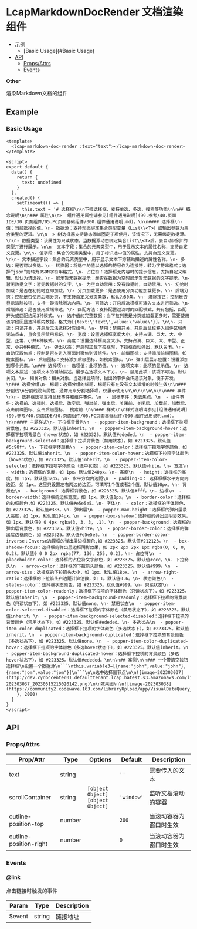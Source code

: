 <!-- 该 README.md 根据 api.yaml 和 docs/*.md 自动生成，为了方便在 GitHub 和 NPM 上查阅。如需修改，请查看源文件 -->

# LcapMarkdownDocRender 文档渲染组件

- [示例](#示例)
    - [Basic Usage](#Basic Usage)
- [API]()
    - [Props/Attrs](#propsattrs)
    - [Events](#events)

**Other**

渲染Markdown文档的组件

## Example
### Basic Usage

``` vue
<template>
  <lcap-markdown-doc-render :text="text"></lcap-markdown-doc-render>
</template>

<script>
export default {
  data() {
    return {
      text: undefined
    }
  },
  created() {
    setTimeout(() => {
      this.text = '# 选择框\n\n下拉选择框，支持单选、多选、搜索等功能\n\n## 概念说明\n\n### 属性\n\n>  组件通用属性请参见[组件通用说明](99.参考/40.页面IDE/30.页面组件/05.PC页面基础组件/000.组件通用说明.md)。\n\n#### 选择框\n- 值：当前选择的值。\n- 数据源：支持动态绑定集合类型变量（List\\<T>）或输出参数为集合类型的逻辑。\n\n  > 树选择器支持静态添加固定子项使用，该情况下，无需绑定数据源。\n\n- 数据类型：该属性为只读状态，当数据源动态绑定集合List\\<T>后，会自动识别T的类型并进行展示。\n\n- 文本字段：集合的元素类型中，用于显示文本的属性名称，支持自定义变更。\n\n- 值字段：集合的元素类型中，用于标识选中值的属性，支持自定义变更。\n\n- 文本描述字段：集合的元素类型中，用于显示文本下方辅助描述的属性名称。\n- 多选：是否可以多选。\n- 转换器：将选中的值以选择的符号作为连接符，转为字符串格式；选择“json”则转为JSON字符串格式。\n- 占位符：选择框无内容时的提示信息，支持自定义编辑，默认为请选择。\n- 展示暂无数据提示：是否在数据为空时展示暂无数据的文字提示。\n- 暂无数据文字：暂无数据时的文字。\n- 为空自动禁用：没有数据时，自动禁用。\n- 初始时加载：是否在初始时立即加载。\n- 分页加载更多：是否使用分页功能加载更多。\n- 后端分页：控制是否使用后端分页，不支持自定义分页条数，默认为50条。\n- 清除按钮：控制是否显示清除按钮，支持一键清除所选内容。\n- 可筛选：开启后选择框可输入文本进行筛选。\n- 后端筛选：是否使用后端筛选。\n- 匹配方法：支持配置过滤时的匹配模式，共有包括、匹配开头或匹配结尾3种模式。\n- 选中值的完整数据：当下拉列表是分页或加载更多时，需要使用该字段回显选择框内数据。格式为[{text:\'text\',value:\'value\'}]。\n\n- 只读：只读开关，开启后无法选择对应组件。\n- 禁用：禁用开关，开启后鼠标移入组件区域内无法点击，且会显示禁用标记。\n- 宽度：设置选择框宽度大小，支持占满、巨大、大、中型、正常、小共6种模式。\n- 高度：设置选择框高度大小，支持占满、巨大、大、中型、正常、小共6种模式。\n- 弹出状态：开启时加载下拉框时，下拉框自动弹出，默认关闭。\n- 自动获取焦点：控制是否在进入页面时聚焦到该组件。\n- 前缀图标：支持添加前缀图标，如搜索图标。\n- 后缀图标：支持添加后缀图标，如搜索图标。\n- 弹出层展示位置：设置添加到哪个元素。\n### 选择项\n- 选项值：此项的值。\n- 选项文本：此项的显示值。\n- 选项文本描述：选项文本的辅助描述，展示在选项文本下方。\n- 禁用此项：该项不可选，默认关闭。\n- 相关对象：相关对象。当选择此项时，抛出的事件会传递该对象，便于开发。\n### 选择分组\n- 标题：选择分组的标题，标题只有在没有文本插槽的时候生效\n\n### 分割线\n分割线没有属性，通常用来分割选择项，仅展示使用\n\n\n\n\n\n\n\n### 事件\n\n- 选择框选项支持鼠标事件和组件事件。\n  - 鼠标事件：失去焦点。\n  - 组件事件：选择前、选择时、选择后、改变后、弹出前、弹出后、关闭前、关闭后、加载前、加载后、点击前缀图标、点击后缀图标、 搜索前 \n\n### 样式\n\n样式说明请参见[组件通用说明](99.参考/40.页面IDE/30.页面组件/05.PC页面基础组件/000.组件通用说明.md)。\n\n#### 主题样式\n- 下拉框背景色\n  - popper-item-background：选择框下拉项背景色，如 #223325。默认值inherit。\n  - popper-item-background-hover：选择框下拉项背景色（hover状态），如 #223325。默认值#ededed。\n  - popper-item-background-selected：选择框下拉项背景色（禁用状态），如 #223325。默认值#5c98ff。\n- 下拉框字体颜色\n  - popper-item-color：选择框下拉项字体颜色，如 #223325。默认值inherit。\n  - popper-item-color-hover：选择框下拉项字体颜色（hover状态），如 #223325。默认值inherit。\n  - popper-item-color-selected：选择框下拉项字体颜色（选中状态），如 #223325。默认值white。\n- 宽度\n  - width：选择框的宽度，如 1px。默认值240px。\n- 高度\n  - height：选择框的高度，如 1px。默认值32px。\n- 水平方向内边距\n  - padding-x： 选择框框水平方向内边距，如 1px。这里只设置左右两边的边距。可填写1个值或者2个值。默认值10px。\n- 背景色\n  - background：选择框背景色，如 #223325。默认值#fff。\n- 边框\n  - border-width：选择框的边框宽度，如 1px。默认值1px。\n  - border-color：选择框的边框颜色,如 #223325。默认值#e5e5e5。\n- 字体\n  - color：选择框的字体颜色，如 #223325。默认值#333。\n- 弹出层\n  - popper-max-height：选择框的弹出层最大高度，如 1px。默认值194px。\n  - popper-box-shadow：选择框的弹出层阴影效果，如 1px。默认值0 0 4px rgba(3, 3, 3, .1)。\n  - popper-background：选择框的弹出层背景色，如 #223325。默认值white。\n  - popper-border-color：选择框的弹出层边框颜色，如 #223325。默认值#e5e5e5。\n  - popper-border-color-inverse：Inverse选择框的弹出层边框颜色,如 #223325。默认值#212123。\n  - box-shadow-focus：选择框的弹出层边框阴影效果，如 2px 2px 2px 1px rgba(0, 0, 0, 0.2)。默认值0 0 0 2px rgba(77, 136, 255, 0.2)。\n- 占位符\n  - placeholder-color：选择框的占位符文字颜色，如 #223325。默认值#ccc。\n- 下拉箭头\n  - arrow-color：选择框的下拉箭头颜色，如 #223325。默认值#999。\n  - arrow-size：选择框的下拉箭头大小，如 1px。默认值18px。\n  - arrow-right-ratio：选择框的下拉箭头右边距计算倍数，如 1。默认值0.6。\n- 状态颜色\n  - status-color：选择框状态颜色，如 #223325。默认值#999。\n- 只读状态\n  - popper-item-color-readonly：选择框下拉项的字体颜色（只读状态下），如 #223325。默认值inherit。\n  - popper-item-background-readonly：选择框下拉项的背景颜色（只读状态下），如 #223325。默认值none。\n- 禁用状态\n  - popper-item-color-selected-disabled：选择框下拉项的字体颜色（禁用状态下），如 #223325。默认值inherit。\n  - popper-item-background-selected-disabled：选择框下拉项的背景颜色（禁用状态下），如 #223325。默认值#ededed。\n- 多选状态\n  - popper-item-color-duplicated：选择框下拉项的字体颜色（多选状态下），如 #223325。默认值inherit。\n  - popper-item-background-duplicated：选择框下拉项的背景颜色（多选状态下），如 #223325。默认值none。\n  - popper-item-color-duplicated-hover：选择框下拉项的字体颜色（多选hover状态下），如 #223325。默认值inherit。\n  - popper-item-background-duplicated-hover：选择框下拉项的背景颜色（多选hover状态下），如 #223325。默认值#ededed。\n\n\n## 案例\n\n### 一个带清空按钮选择框\n设置一个数据源\n```\nthis.variable3=[{name:"john",value:"john"},{name:"jom",value:"jom"}]\n```\n\n选中选择器节点\n\n![image-202303037](http://dev.cydoccenter01.defaulttenant.lcap.hatest.s3.amazonaws.com/libraryUpload/app/image-202303037_20230515215020142.png)\n\n效果图\n\n![image-202303038](https://community2.codewave.163.com/libraryUpload/app/VisualDataQuery_20230615210615785.png)\n';
    }, 2000)
  }
}
</script>
```

## API
### Props/Attrs

| Prop/Attr | Type | Options | Default | Description |
| --------- | ---- | ------- | ------- | ----------- |
| text | string |  | `''` | 需要传入的文本 |
| scrollContainer | string | `[object Object]`<br/>`[object Object]` | `'window'` | 监听文档滚动的容器 |
| outline-position-top | number |  | `200` | 当滚动容器为窗口时生效 |
| outline-position-right | number |  | `0` | 当滚动容器为窗口时生效 |

### Events

#### @link

点击链接时触发的事件

| Param | Type | Description |
| ----- | ---- | ----------- |
| $event | string | 链接地址 |

